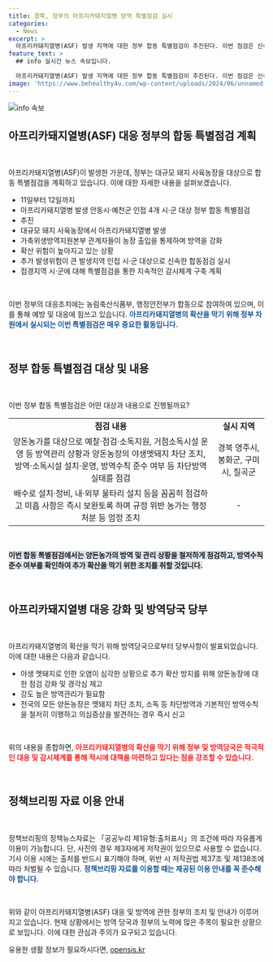 ```yaml
---
title: 경북, 정부의 아프리카돼지열병 방역 특별점검 실시
categories:
  - News
excerpt: >
  아프리카돼지열병(ASF) 발생 지역에 대한 정부 합동 특별점검이 추진된다. 이번 점검은 신속하게 양돈농가의 방역상황을 점검하고, 장마철을 대비해 각종 방역조치를 강조하는 내용이다. 중수본은 추가 확산 방지를 위해 양돈농장의 점검 강화와 경각심 제고가 필요하다고 강조했다. 농림축산식품부와 행정안전부에서 문의 가능하며, 자세한 내용은 정책브리핑의 공공누리 자료에서 확인할 수 있다. (150자)
feature_text: >
  ## info 실시간 뉴스 속보입니다.

  아프리카돼지열병(ASF) 발생 지역에 대한 정부 합동 특별점검이 추진된다. 이번 점검은 신속하게 양돈농가의 방역상황을 점검하고, 장마철을 대비해 각종 방역조치를 강조하는 내용이다. 중수본은 추가 확산 방지를 위해 양돈농장의 점검 강화와 경각심 제고가 필요하다고 강조했다. 농림축산식품부와 행정안전부에서 문의 가능하며, 자세한 내용은 정책브리핑의 공공누리 자료에서 확인할 수 있다. (150자)
image: 'https://www.behealthy4u.com/wp-content/uploads/2024/06/unnamed-file.png'
---
```


<p><img src="https://www.behealthy4u.com/wp-content/uploads/2024/06/unnamed-file.png" alt="info 속보" /></p>

<h2 data-ke-size="size26">아프리카돼지열병(ASF) 대응 정부의 합동 특별점검 계획</h2>

<p data-ke-size="size16">&nbsp;</p>

<p>아프리카돼지열병(ASF)이 발생한 가운데, 정부는 대규모 돼지 사육농장을 대상으로 합동 특별점검을 계획하고 있습니다. 이에 대한 자세한 내용을 살펴보겠습니다.</p>

<ul>
  <li>11일부터 12일까지</li>
  <li>아프리카돼지열병 발생 안동시·예천군 인접 4개 시·군 대상 정부 합동 특별점검</li>
  <li>추진</li>
  <li>대규모 돼지 사육농장에서 아프리카돼지열병 발생</li>
  <li>가축위생방역지원본부 관계자들이 농장 출입을 통제하며 방역을 강화</li>
  <li>확산 위험이 높아지고 있는 상황</li>
  <li>추가 발생위험이 큰 발생지역 인접 시·군 대상으로 신속한 합동점검 실시</li>
  <li>접경지역 시·군에 대해 특별점검을 통한 지속적인 감시체계 구축 계획</li>
</ul>

<p data-ke-size="size16">&nbsp;</p>

<p>이번 정부의 대응조치에는 농림축산식품부, 행정안전부가 합동으로 참여하여 있으며, 이를 통해 예방 및 대응에 힘쓰고 있습니다. <b><span style="color: #1a5490;">아프리카돼지열병의 확산을 막기 위해 정부 차원에서 실시되는 이번 특별점검은 매우 중요한 활동입니다.</span></b></p>

<p data-ke-size="size16">&nbsp;</p>

<h2 data-ke-size="size26">정부 합동 특별점검 대상 및 내용</h2>

<p data-ke-size="size16">&nbsp;</p>

<p>이번 정부 합동 특별점검은 어떤 대상과 내용으로 진행될까요?</p>

<table>
  <tr>
    <td style="text-align: center; height: 17px;"><b>점검 내용</b></td>
    <td style="text-align: center; height: 17px;"><b>실시 지역</b></td>
  </tr>
  <tr>
    <td style="text-align: center; height: 17px;">양돈농가를 대상으로 예찰·점검·소독지원, 거점소독시설 운영 등 방역관리 상황과 양돈농장의 야생멧돼지 차단 조치, 방역·소독시설 설치·운영, 방역수칙 준수 여부 등 차단방역 실태를 점검</td>
    <td style="text-align: center; height: 17px;">경북 영주시, 봉화군, 구미시, 칠곡군</td>
  </tr>
  <tr>
    <td style="text-align: center; height: 17px;">배수로 설치·정비, 내·외부 울타리 설치 등을 꼼꼼히 점검하고 미흡 사항은 즉시 보완토록 하며 규정 위반 농가는 행정처분 등 엄정 조치</td>
    <td style="text-align: center; height: 17px;">-</td>
  </tr>
</table>

<p data-ke-size="size16">&nbsp;</p>

<p><b><span style="background-color: #21538527;">이번 합동 특별점검에서는 양돈농가의 방역 및 관리 상황을 철저하게 점검하고, 방역수칙 준수 여부를 확인하여 추가 확산을 막기 위한 조치를 취할 것입니다.</span></b></p>

<p data-ke-size="size16">&nbsp;</p>

<h2 data-ke-size="size26">아프리카돼지열병 대응 강화 및 방역당국 당부</h2>

<p data-ke-size="size16">&nbsp;</p>

<p>아프리카돼지열병의 확산을 막기 위해 방역당국으로부터 당부사항이 발표되었습니다. 이에 대한 내용은 다음과 같습니다.</p>

<ul>
  <li>야생 멧돼지로 인한 오염이 심각한 상황으로 추가 확산 방지를 위해 양돈농장에 대한 점검 강화 및 경각심 제고</li>
  <li>강도 높은 방역관리가 필요함</li>
  <li>전국의 모든 양돈농장은 멧돼지 차단 조치, 소독 등 차단방역과 기본적인 방역수칙을 철저히 이행하고 의심증상을 발견하는 경우 즉시 신고</li>
</ul>

<p data-ke-size="size16">&nbsp;</p>

<p>위의 내용을 종합하면, <b><span style="color: #ee2323;">아프리카돼지열병의 확산을 막기 위해 정부 및 방역당국은 적극적인 대응 및 감시체계를 통해 적시에 대책을 마련하고 있다는 점을 강조할 수 있습니다.</span></b></p>

<p data-ke-size="size16">&nbsp;</p>

<h2 data-ke-size="size26">정책브리핑 자료 이용 안내</h2>

<p data-ke-size="size16">&nbsp;</p>

<p>정책브리핑의 정책뉴스자료는 「공공누리 제1유형:출처표시」의 조건에 따라 자유롭게 이용이 가능합니다. 단, 사진의 경우 제3자에게 저작권이 있으므로 사용할 수 없습니다. 기사 이용 시에는 출처를 반드시 표기해야 하며, 위반 시 저작권법 제37조 및 제138조에 따라 처벌될 수 있습니다. <b><span style="color: #1a5490;">정책브리핑 자료를 이용할 때는 제공된 이용 안내를 꼭 준수해야 합니다.</span></b></p>

<p data-ke-size="size16">&nbsp;</p>

<p>위와 같이 아프리카돼지열병(ASF) 대응 및 방역에 관한 정부의 조치 및 안내가 이루어지고 있습니다. 현재 상황에서는 방역 당국과 정부의 노력에 많은 주목이 필요한 상황으로 보입니다. 이에 대한 관심과 주의가 요구되고 있습니다.</p>
유용한 생활 정보가 필요하시다면, <a href="https://opensis.kr" rel="dofollow">opensis.kr</a>


